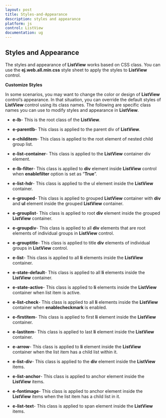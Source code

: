 ```yaml
---
layout: post
title: Styles-and-Appearance
description: styles and appearance
platform: js
control: ListView
documentation: ug
---
```


## Styles and Appearance

The styles and appearance of **ListView** works based on CSS class. You can use the **ej.web.all.min**.**css** style sheet to apply the styles to **ListView** control.

**Customize Styles**

In some scenarios, you may want to change the color or design of **ListView** control’s appearance. In that situation, you can override the default styles of **ListView** control using its class names. The following are specific class names you can use to modify styles and appearance in **ListView**.

* **e-lb**- This is the root class of the **ListView**.

* **e-parentlb**- This class is applied to the parent div of **ListView**.

* **e-childitem**- This class is applied to the root element of nested child group list.

* **e-list-container**- This class is applied to the **ListView** container div element.

* **e-lb-filter**- This class is applied to **div** element inside **ListView** control when **enablefilter** option is set as “**True**”.

* **e-list-hdr**- This class is applied to the ul element inside the **ListView** container.

* **e-grouped**- This class is applied to grouped **ListView** container with **div** and **ul** element inside the grouped **ListView** container.

* **e-grouplist**- This class is applied to root **div** element inside the grouped **ListView** container.

* **e-groupdiv**- This class is applied to all **div** elements that are root elements of individual groups in **ListView** control.

* **e-grouptitle**- This class is applied to title **div** elements of individual groups in **ListView** control.

* **e-list**- This class is applied to all **li** elements inside the **ListView** container.

* **e-state-default**- This class is applied to all **li** elements inside the **ListView** container.

* **e-state-active**- This class is applied to **li** elements inside the **ListView** container when list item is active.

* **e-list-check**- This class is applied to all **li** elements inside the **ListView** container when **enablecheckmark** is enabled.

* **e-firstitem**- This class is applied to first **li** element inside the **ListView** container.

* **e-lastitem**- This class is applied to last **li** element inside the **ListView** container.

* **e-arrow**- This class is applied to **li** element inside the **ListView** container when the list item has a child list within it.

* **e-list-div**- This class is applied to the **div** element inside the **ListView** items.

* **e-list-anchor**- This class is applied to anchor element inside the **ListView** items.

* **e-fontimage**- This class is applied to anchor element inside the **ListView** items when the list item has a child list in it.

* **e-list-text**- This class is applied to span element inside the **ListView** items. 



